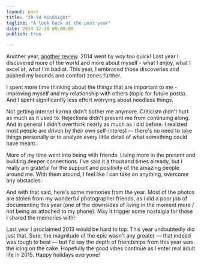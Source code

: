 ```yaml
---
layout: post
title: "20-14 Hindsight"
tagline: "A look back at the past year"
date: 2014-12-30 00:00:00
publish: true

---
```


<link rel="stylesheet" href="/css/hindsight.css">

Another year, [another review](/blog/20-13-hindsight). 2014 went by _way_ too 
quick! Last year I discovered more of the world and more about myself - what I 
enjoy, what I excel at, what I'm bad at. This year, I embraced those discoveries 
and pushed my bounds and comfort zones further.

I spent more time thinking about the things that are important to me - improving 
myself and my relationship with others (topic for future posts). And I spent 
significantly less effort worrying about needless things.

Not getting internet karma didn't bother me anymore. Criticism didn't hurt as 
much as it used to. Rejections didn't prevent me from continuing along. And in 
general I didn't overthink nearly as much as I did before. I realized most 
people are driven by their own self-interest &mdash; there's no need to take 
things personally or to analyze every little detail of what something could have 
meant.

More of my time went into being with friends. Living more in the present and 
building deeper connections. I've said it a thousand times already, but I really 
am grateful for the support and positivity of the amazing people around me. With 
them around, I feel like I can take on anything, overcome any obstacles.

And with that said, here's some memories from the year. Most of the photos are 
stolen from my wonderful photographer friends, as I did a poor job of 
documenting this year (one of the downsides of living in the moment more / not 
being as attached to my phone). May it trigger some nostalgia for those I shared 
the memories with!

<div id="collage-container">
</div>

Last year I proclaimed 2013 would be hard to top. This year undoubtedly did just 
that. Sure, the magnitude of the epic wasn't any greater &mdash; that indeed was 
tough to beat &mdash; but I'd say the depth of friendships from this year was 
the icing on the cake. Hopefully the good vibes continue as I enter real adult 
life in 2015. Happy holidays everyone!

<script 
src="http://ajax.googleapis.com/ajax/libs/jquery/1.7.2/jquery.min.js"></script>
<script>window.jQuery || document.write('<script src="/js/jquery-1.7.2.min.js"><\/script>')</script>
<script type="text/javascript" src="//cdnjs.cloudflare.com/ajax/libs/masonry/3.1.2/masonry.pkgd.min.js"></script>
<script>window.Masonry || document.write('script src="/js/masonry.min.js"><\/script>')</script>
<script type="text/javascript" src="//cdn.jsdelivr.net/jquery.lazyload/1.9.1/jquery.lazyload.min.js"></script>
<script>jQuery().lazyload || document.write('<script src="/js/jquery.lazyload.min.js"><\/script>')</script>
<script type="text/javascript" src="/js/hindsight-2-data.js"></script>
<script type="text/javascript" src="/js/hindsight.js"></script>
